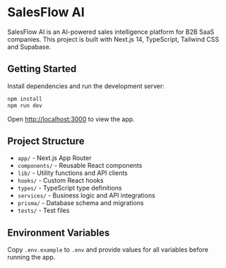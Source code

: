 # SalesFlow AI

SalesFlow AI is an AI-powered sales intelligence platform for B2B SaaS companies.
This project is built with Next.js 14, TypeScript, Tailwind CSS and Supabase.

## Getting Started

Install dependencies and run the development server:

```bash
npm install
npm run dev
```

Open [http://localhost:3000](http://localhost:3000) to view the app.

## Project Structure

- `app/` - Next.js App Router
- `components/` - Reusable React components
- `lib/` - Utility functions and API clients
- `hooks/` - Custom React hooks
- `types/` - TypeScript type definitions
- `services/` - Business logic and API integrations
- `prisma/` - Database schema and migrations
- `tests/` - Test files

## Environment Variables

Copy `.env.example` to `.env` and provide values for all variables before running the app.

